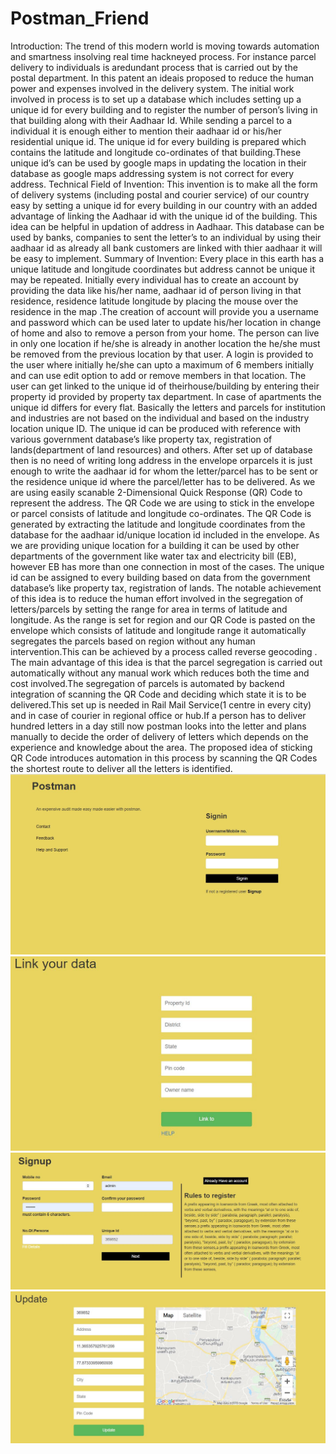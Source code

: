 # Postman_Friend
Introduction:
The trend of this modern world is moving towards automation and smartness insolving real time hackneyed process. For instance parcel delivery to individuals is aredundant process that is carried out by the postal department. In this patent an ideais proposed to reduce the human power and expenses involved in the delivery system. The initial work involved in process is to set up a database which includes setting up a unique id for every building and to register the number of person’s living in that building along with their Aadhaar Id. While sending a parcel to a individual it is enough either to mention their aadhaar id or his/her residential unique id. The unique id for every building is prepared which contains the latitude and longitude co-ordinates of that building.These unique id’s can be used by google maps in updating the location in their database as google maps addressing system is not correct for every address.
Technical Field of Invention:
This invention is to make all the form of delivery systems (including postal and courier service) of our country easy by setting a unique id for every building in our country with an added advantage of linking the Aadhaar id with the unique id of the building. This idea can be helpful in updation of address in Aadhaar. This database can be used by banks, companies to sent the letter’s to an individual by using their aadhaar id as already all bank customers are linked with thier aadhaar it will be easy to implement.
Summary of Invention:
Every place in this earth has a unique latitude and longitude coordinates but address cannot be unique it may be repeated. Initially every individual has to create an account by providing the data like his/her name, aadhaar id of person living in that residence, residence latitude longitude by placing the mouse over the residence in the map .The creation of account will provide you a username and password which can be used later to update his/her location in change of home and also to remove a person from your home. The person can live in only one location if he/she is already in another location the he/she must be removed from the previous location by that user. A login is provided to the user where initially he/she can upto a maximum of 6 members initially and can use edit option to add or remove members in that location. The user can get linked to the unique id of theirhouse/building by entering their property id provided by property tax department. In case of apartments the unique id differs for every flat. Basically the letters and parcels for institution and industries are not based on the individual and based on the industry location unique ID.
The unique id can be produced with reference with various government database’s like property tax, registration of lands(department of land resources) and others. After set up of database then is no need of writing long address in the envelope orparcels it is just enough to write the aadhaar id for whom the letter/parcel has to be sent or the residence unique id where the parcel/letter has to be delivered. As we are using easily scanable 2-Dimensional Quick Response (QR) Code to represent the address. The QR Code we are using to stick in the envelope or parcel consists of latitude and longitude co-ordinates. The QR Code is generated by extracting the latitude and longitude coordinates from the database for the aadhaar id/unique location id included in the envelope. As we are providing unique location for a building it can be used by other departments of the government like water tax and electricity bill (EB), however EB
has more than one connection in most of the cases. The unique id can be assigned to every building based on data from the government
database’s like property tax, registration of lands. The notable achievement of this idea is to reduce the human effort involved in the segregation of letters/parcels by setting the range for area in terms of latitude and longitude. As the range is set for region and our QR Code is pasted on the envelope which consists of latitude and longitude range it automatically segregates the parcels based on region without any human intervention.This can be achieved by a process called reverse geocoding .
The main advantage of this idea is that the parcel segregation is carried out automatically without any manual work which reduces both the time and cost involved.The segregation of parcels is automated by backend integration of scanning the QR Code and deciding which state it is to be delivered.This set up is needed in Rail Mail Service(1 centre in every city) and in case of courier in regional office or hub.If a person has to deliver hundred letters in a day still now postman looks into the letter and plans manually to decide the order of delivery of letters which depends on the experience and knowledge about the area. The proposed idea of sticking QR Code introduces automation in this process by scanning the QR Codes the shortest route to deliver all the letters is identified.
</br>
![Login for postam friend](https://github.com/samjones310/Postman_Friend/blob/master/Postman_Friend_index.JPG)
![Property tax](https://github.com/samjones310/Postman_Friend/blob/master/Postman_Friend_property.JPG)
![New login](https://github.com/samjones310/Postman_Friend/blob/master/Postman_Friend_newlog.JPG)
![Update](https://github.com/samjones310/Postman_Friend/blob/master/Postman_Friend_update.JPG)

